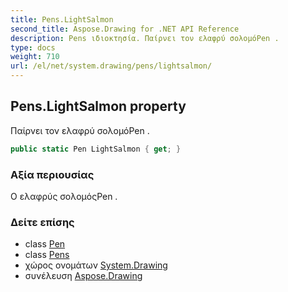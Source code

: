 ```yaml
---
title: Pens.LightSalmon
second_title: Aspose.Drawing for .NET API Reference
description: Pens ιδιοκτησία. Παίρνει τον ελαφρύ σολομόPen .
type: docs
weight: 710
url: /el/net/system.drawing/pens/lightsalmon/
---
```

## Pens.LightSalmon property

Παίρνει τον ελαφρύ σολομόPen .

```csharp
public static Pen LightSalmon { get; }
```

### Αξία περιουσίας

Ο ελαφρύς σολομόςPen .

### Δείτε επίσης

* class [Pen](../../pen/)
* class [Pens](../)
* χώρος ονομάτων [System.Drawing](../../pens/)
* συνέλευση [Aspose.Drawing](../../../)


